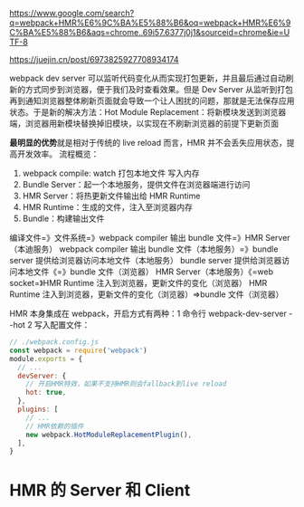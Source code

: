 https://www.google.com/search?q=webpack+HMR%E6%9C%BA%E5%88%B6&oq=webpack+HMR%E6%9C%BA%E5%88%B6&aqs=chrome..69i57.6377j0j1&sourceid=chrome&ie=UTF-8

https://juejin.cn/post/6973825927708934174

webpack dev server 可以监听代码变化从而实现打包更新，并且最后通过自动刷新的方式同步到浏览器，便于我们及时查看效果。但是 Dev Server 从监听到打包再到通知浏览器整体刷新页面就会导致一个让人困扰的问题，那就是无法保存应用状态。于是新的解决方法：Hot Module Replacement：将新模块发送到浏览器端，浏览器用新模块替换掉旧模块，以实现在不刷新浏览器的前提下更新页面

**最明显的优势**就是相对于传统的 live reload 而言，HMR 并不会丢失应用状态，提高开发效率。
流程概览：

1. webpack compile: watch 打包本地文件 写入内存
2. Bundle Server：起一个本地服务，提供文件在浏览器端进行访问
3. HMR Server：将热更新文件输出给 HMR Runtime
4. HMR Runtime：生成的文件，注入至浏览器内存
5. Bundle：构建输出文件

编译文件=》文件系统=》webpack compiler 输出 bundle 文件=》HMR Server（本迪服务）
webpack compiler 输出 bundle 文件（本地服务）=》bundle server 提供给浏览器访问本地文件（本地服务）
bundle server 提供给浏览器访问本地文件《=》bundle 文件（浏览器）
HMR Server（本地服务）《=web socket=》HMR Runtime 注入到浏览器，更新文件的变化（浏览器）
HMR Runtime 注入到浏览器，更新文件的变化（浏览器）=>bundle 文件（浏览器）

HMR 本身集成在 webpack，开启方式有两种：1 命令行 webpack-dev-server --hot 2 写入配置文件：

```js
// ./webpack.config.js
const webpack = require('webpack')
module.exports = {
  // ...
  devServer: {
    // 开启HMR特效，如果不支持HMR则会fallback到live reload
    hot: true,
  },
  plugins: [
    // ...
    // HMR依赖的插件
    new webpack.HotModuleReplacementPlugin(),
  ],
}
```

# HMR 的 Server 和 Client
